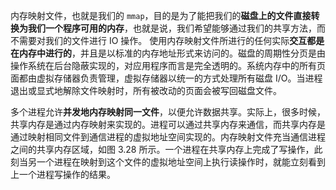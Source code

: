 内存映射文件，也就是我们的 `mmap`，目的是为了能把我们的**磁盘上的文件直接转换为我们一个程序可用的内存**，也就是说，我们希望能够通过我们的共享方法，而不需要对我们的文件进行 IO 操作。
使用内存映射文件所进行的任何实际**交互都是在内存中进行的**，并且是以标准的内存地址形式来访问的。磁盘的周期性分页是由操作系统在后台隐蔽实现的，对应用程序而言是完全透明的。系统内存中的所有页面都由虚拟存储器负责管理，虚拟存储器以统一的方式处理所有磁盘 I/O。当进程退出或显式地解除文件映射时，所有被改动的页面会被写回磁盘文件。

多个进程允许**并发地内存映射同一文件**，以便允许数据共享。实际上，很多时候，共享内存是通过内存映射来实现的。进程可以通过共享内存来通信，而共享内存是通过映射相同文件到通信进程的虚拟地址空间实现的。内存映射文件充当通信进程之间的共享内存区域，如图 3.28 所示。一个进程在共享内存上完成了写操作，此刻当另一个进程在映射到这个文件的虚拟地址空间上执行读操作时，就能立刻看到上一个进程写操作的结果。
